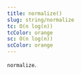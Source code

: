 ```yaml
---
title: normalize()
slug: string/normalize
tc: O(n log(n))
tcColor: orange
sc: O(n log(n))
scColor: orange
---
```

`normalize`.